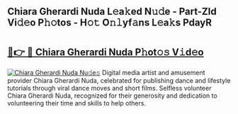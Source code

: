 ## Chiara Gherardi Nuda L𝚎a𝚔ed N𝚞𝚍e - Part-ZId Vi𝚍𝚎o P𝚑𝚘tos - H𝚘𝚝 O𝚗𝚕yf𝚊ns L𝚎a𝚔s PdayR

# <h2><a href="http://kfd8i5.oniu.top/?m=Chiara+Gherardi+Nuda">🔗👉 🔴 Chiara Gherardi Nuda P𝚑ot𝚘𝚜 V𝚒d𝚎o</a></h2>

[![Chiara Gherardi Nuda Nu𝚍e𝚜](https://i.imgur.com/0qMVB7G.gif)](http://kfd8i5.oniu.top/?m=Chiara+Gherardi+Nuda)
Digital media artist and amusement provider Chiara Gherardi Nuda, celebrated for publishing dance and lifestyle tutorials through viral dance moves and short films. Selfless volunteer Chiara Gherardi Nuda, recognized for their generosity and dedication to volunteering their time and skills to help others.  
